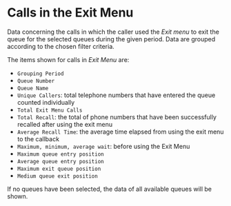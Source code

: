 # Calls in the Exit Menu

Data concerning the calls in which the caller used the
*Exit menu* to exit the queue for the selected queues
during the given period.
Data are grouped according to the chosen filter criteria.

The items shown for calls in *Exit Menu* are:

- `Grouping Period`
- `Queue Number`
- `Queue Name`
- `Unique Callers`: total telephone numbers that have entered the queue
counted individually
- `Total Exit Menu Calls`
- `Total Recall`: the total of phone numbers that have been successfully recalled after using the exit menu
- `Average Recall Time`: the average time elapsed from using the exit menu to the callback
- `Maximum, minimum, average wait`: before using the Exit Menu
- `Maximum queue entry position`
- `Average queue entry position`
- `Maximum exit queue position`
- `Medium queue exit position`

If no queues have been selected, the data of all available queues will 
be shown.
